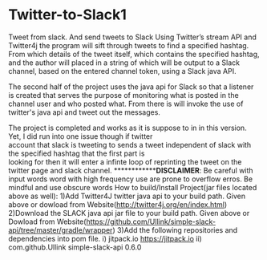 # Twitter-to-Slack1
Tweet from slack. And send tweets to Slack
Using Twitter’s stream API and Twitter4j the program will sift through tweets 
to find a specified hashtag. From which details of the tweet itself, which contains 
the specified hashtag, and the author will placed in a string of which will  be output
to a Slack channel, based on the entered channel token, using a Slack java API. 
              
The second half of the project uses the java api for Slack so that a listener is 
created  that serves the purpose of monitoring what is posted in the channel user and 
who posted what. From there is will invoke the use of twitter's java api 
and tweet out the messages.
               
The project is completed and works as it is suppose to in in this version. Yet, I did run into one issue though if twitter                 
account that slack is tweeting to sends a tweet independent of slack with the specified hashtag that the first part is                     
looking for then it will enter a infinte loop of reprinting the tweet on the twitter page and slack channel.
****************************DISCLAIMER****************: Be careful with input words word with high frequency use are prone to overflow erros. Be mindful and use obscure words
How to build/Install Project(jar files located above as well):
1)Add Twitter4J twitter java api to your build path. Given above or dowload from Website(http://twitter4j.org/en/index.html)
2)Download the SLACK java api jar file to your build path. Given above or Dowload from Website(https://github.com/Ullink/simple-slack-api/tree/master/gradle/wrapper)
3)Add the following repositories and dependencies into pom file.
i)<repositories>
		<repository>
		    <id>jitpack.io</id>
		    <url>https://jitpack.io</url>
		</repository>
	</repositories>
  ii)<dependency>
	    <groupId>com.github.Ullink</groupId>
	    <artifactId>simple-slack-api</artifactId>
	    <version>0.6.0</version>
	</dependency>
  
